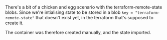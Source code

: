
There's a bit of a chicken and egg scenario with the terraform-remote-state blobs. Since we're intialising state to be stored in a blob `key = "terraform-remote-state"` that doesn't exist yet, in the terraform that's supposed to create it. 

The container was therefore created manually, and the state imported. 